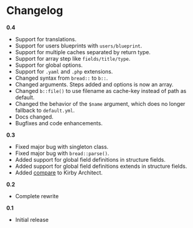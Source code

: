 # Changelog

**0.4**

- Support for translations.
- Support for users blueprints with `users/blueprint`.
- Support for multiple caches separated by return type.
- Support for array step like `fields/title/type`.
- Support for global options.
- Support for `.yaml` and `.php` extensions.
- Changed syntax from `bread::` to `b::`. 
- Changed arguments. Steps added and options is now an array.
- Changed `b::file()` to use filename as cache-key instead of path as default.
- Changed the behavior of the `$name` argument, which does no longer fallback to `default.yml`.
- Docs changed.
- Bugfixes and code enhancements.

**0.3**

- Fixed major bug with singleton class.
- Fixed major bug with `bread::parse()`.
- Added support for global field definitions in structure fields.
- Added support for global field definitions extends in structure fields.
- Added [compare](compare.md) to Kirby Architect.

**0.2**

- Complete rewrite 

**0.1**

- Initial release